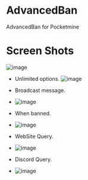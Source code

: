 # AdvancedBan
AdvancedBan for Pocketmine


# Screen Shots

![image](https://github.com/ayd1ndemirci/AdvancedBan/assets/128159204/5dce9f22-085a-4cdc-8d59-b780adf794cd)

- Unlimited options.
![image](https://github.com/ayd1ndemirci/AdvancedBan/assets/128159204/3da01d28-53d9-48f0-8168-737afa6ce001)

- Broadcast message.
- ![image](https://github.com/ayd1ndemirci/AdvancedBan/assets/128159204/101f8fdf-4cc6-44a9-b066-9464659dd2c7)

- When banned.
- ![image](https://github.com/ayd1ndemirci/AdvancedBan/assets/128159204/05c8c18c-1ba0-4776-8efc-d95c6126726c)

- WebSite Query.
- ![image](https://github.com/ayd1ndemirci/AdvancedBan/assets/128159204/8f3b8d23-de69-4665-827c-354987e54e74)

- Discord Query.
- ![image](https://github.com/ayd1ndemirci/AdvancedBan/assets/128159204/c9bcd81c-d3c7-495b-b75e-1a58e240bc84)



